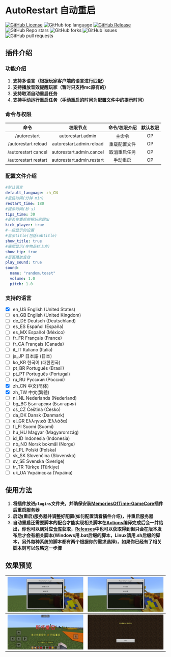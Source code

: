 # **AutoRestart 自动重启**
[![GitHub License](https://img.shields.io/github/license/stevei5mc/AutoRestart?style=plastic)](LICENSE)
![GitHub top language](https://img.shields.io/github/languages/top/stevei5mc/AutoRestart?style=plastic)
[![GitHub Release](https://img.shields.io/github/v/release/stevei5mc/AutoRestart?style=plastic&color=drak%20green)](https://github.com/stevei5mc/AutoRestart/releases)  
![GitHub Repo stars](https://img.shields.io/github/stars/stevei5mc/AutoRestart?style=plastic)
![GitHub forks](https://img.shields.io/github/forks/stevei5mc/AutoRestart?style=plastic)
![GitHub issues](https://img.shields.io/github/issues/stevei5mc/AutoRestart?style=plastic&color=linkGreen)
![GitHub pull requests](https://img.shields.io/github/issues-pr/stevei5mc/AutoRestart?style=plastic)  
## **插件介绍**
### **功能介绍**
1. **支持多语言（根据玩家客户端的语言进行匹配）**
2. **支持播放音效提醒玩家（暂时只支持mc原有的）**
3. **支持取消自动重启任务**
4. **支持手动运行重启任务（手动重启的时间为配置文件中的提示时间）**
### **命令与权限**
|命令|权限节点|命令/权限介绍|默认权限|
|:-:|:-:|:-:|:-:|
|/autorestart|autorestart.admin|主命令|OP|
|/autorestart reload|autorestart.admin.reload|重载配置文件|OP|
|/autorestart cancel|autorestart.admin.cancel|取消重启任务|OP|
|/autorestart restart|autorestart.admin.restart|手动重启|OP|
### **配置文件介绍**
```yml
#默认语言
default_language: zh_CN
#重启时间(分钟 min)
restart_time: 180
#提示时间(秒 s)
tips_time: 30
#是否在重启前把玩家踢出
kick_player: true
#一些显示的设置
#显示title(包括subtitle)
show_title: true
#底部显示(在物品栏上方)
show_tip: true
#是否播放音效
play_sound: true
sound:
  name: "random.toast"
  volume: 1.0
  pitch: 1.0
```
### **支持的语言**

- [x] en_US   English (United States)
- [ ] en_GB   English (United Kingdom)
- [ ] de_DE   Deutsch (Deutschland)
- [ ] es_ES   Español (España)
- [ ] es_MX   Español (México)
- [ ] fr_FR   Français (France)
- [ ] fr_CA   Français (Canada)
- [ ] it_IT   Italiano (Italia)
- [ ] ja_JP   日本語 (日本)
- [ ] ko_KR   한국어 (대한민국)
- [ ] pt_BR   Português (Brasil)
- [ ] pt_PT   Português (Portugal)
- [ ] ru_RU   Русский (Россия)
- [x] zh_CN   中文(简体)
- [x] zh_TW   中文(繁體)
- [ ] nl_NL   Nederlands (Nederland)
- [ ] bg_BG   Български (България)
- [ ] cs_CZ   Čeština (Česko)
- [ ] da_DK   Dansk (Danmark)
- [ ] el_GR   Ελληνικά (Ελλάδα)
- [ ] fi_FI   Suomi (Suomi)
- [ ] hu_HU   Magyar (Magyarország)
- [ ] id_ID   Indonesia (Indonesia)
- [ ] nb_NO   Norsk bokmål (Norge)
- [ ] pl_PL   Polski (Polska)
- [ ] sk_SK   Slovenčina (Slovensko)
- [ ] sv_SE   Svenska (Sverige)
- [ ] tr_TR   Türkçe (Türkiye)
- [ ] uk_UA   Українська (Україна)
## **使用方法**
1. **将插件放进`plugins`文件夹，并确保安装[MemoriesOfTime-GameCore](https://motci.cn/job/GameCore/)插件后重启服务器**  
2. **启动(重启)服务器并调整好配置(如何配置请看插件介绍)，并重启服务器**
3. **自动重启还需要脚本的配合才能实现相关脚本在[Actions](https://github.com/stevei5mc/NewTipsVariables/actions)编译完成后会一并给出，你也可以到对应[仓库](https://github.com/stevei5mc/McStartServer)获取，[Releases](https://github.com/stevei5mc/AutoRestart/releases)中也可以获取得到但只会在版本发布后才会有相关脚本(Windows用.bat后缀的脚本，Linux请用.sh后缀的脚本，另外每种系统的脚本都有两个根据你的需求选择)，如果你已经有了相关脚本则可以忽略这一步骤**
## **效果预览**
|![1](.github/image/1.jpg)|![2](.github/image/2.jpg)|
|-|-|
|![3](.github/image/3.jpg)|![4](.github/image/4.jpg)|
